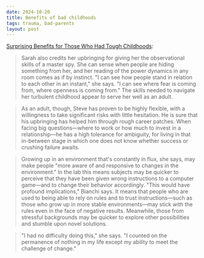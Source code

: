 ```yaml
---
date: 2024-10-20 
title: Benefits of bad childhoods
tags: trauma, bad-parents
layout: post
---
```


[Surprising Benefits for Those Who Had Tough Childhoods](https://www.psychologytoday.com/us/articles/201703/surprising-benefits-those-who-had-tough-childhoods):

> Sarah also credits her upbringing for giving her the observational skills of a master spy. She can sense when people are hiding something from her, and her reading of the power dynamics in any room comes as if by instinct. "I can see how people stand in relation to each other in an instant," she says. "I can see where fear is coming from, where openness is coming from." The skills needed to navigate her turbulent childhood appear to serve her well as an adult.

> As an adult, though, Steve has proven to be highly flexible, with a willingness to take significant risks with little hesitation. He is sure that his upbringing has helped him through rough career patches. When facing big questions—where to work or how much to invest in a relationship—he has a high tolerance for ambiguity, for living in that in-between stage in which one does not know whether success or crushing failure awaits.

> Growing up in an environment that's constantly in flux, she says, may make people "more aware of and responsive to changes in the environment." In the lab this means subjects may be quicker to perceive that they have been given wrong instructions to a computer game—and to change their behavior accordingly. "This would have profound implications," Bianchi says. It means that people who are used to being able to rely on rules and to trust instructions—such as those who grow up in more stable environments—may stick with the rules even in the face of negative results. Meanwhile, those from stressful backgrounds may be quicker to explore other possibilities and stumble upon novel solutions.

> "I had no difficulty doing this," she says. "I counted on the permanence of nothing in my life except my ability to meet the challenge of change."
